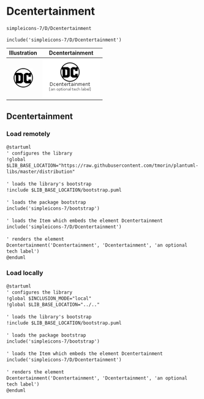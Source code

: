# Dcentertainment


```text
simpleicons-7/D/Dcentertainment
```

```text
include('simpleicons-7/D/Dcentertainment')
```



| Illustration | Dcentertainment |
| :---: | :---: |
| ![illustration for Illustration](../../simpleicons-7/D/Dcentertainment.png) | ![illustration for Dcentertainment](../../simpleicons-7/D/Dcentertainment.Local.png) |




## Dcentertainment

### Load remotely
```plantuml
@startuml
' configures the library
!global $LIB_BASE_LOCATION="https://raw.githubusercontent.com/tmorin/plantuml-libs/master/distribution"

' loads the library's bootstrap
!include $LIB_BASE_LOCATION/bootstrap.puml

' loads the package bootstrap
include('simpleicons-7/bootstrap')

' loads the Item which embeds the element Dcentertainment
include('simpleicons-7/D/Dcentertainment')

' renders the element
Dcentertainment('Dcentertainment', 'Dcentertainment', 'an optional tech label')
@enduml
```

### Load locally
```plantuml
@startuml
' configures the library
!global $INCLUSION_MODE="local"
!global $LIB_BASE_LOCATION="../.."

' loads the library's bootstrap
!include $LIB_BASE_LOCATION/bootstrap.puml

' loads the package bootstrap
include('simpleicons-7/bootstrap')

' loads the Item which embeds the element Dcentertainment
include('simpleicons-7/D/Dcentertainment')

' renders the element
Dcentertainment('Dcentertainment', 'Dcentertainment', 'an optional tech label')
@enduml
```

